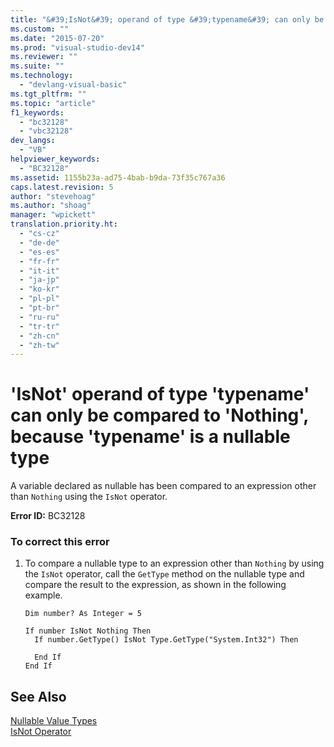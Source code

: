```yaml
---
title: "&#39;IsNot&#39; operand of type &#39;typename&#39; can only be compared to &#39;Nothing&#39;, because &#39;typename&#39; is a nullable type | Microsoft Docs"
ms.custom: ""
ms.date: "2015-07-20"
ms.prod: "visual-studio-dev14"
ms.reviewer: ""
ms.suite: ""
ms.technology: 
  - "devlang-visual-basic"
ms.tgt_pltfrm: ""
ms.topic: "article"
f1_keywords: 
  - "bc32128"
  - "vbc32128"
dev_langs: 
  - "VB"
helpviewer_keywords: 
  - "BC32128"
ms.assetid: 1155b23a-ad75-4bab-b9da-73f35c767a36
caps.latest.revision: 5
author: "stevehoag"
ms.author: "shoag"
manager: "wpickett"
translation.priority.ht: 
  - "cs-cz"
  - "de-de"
  - "es-es"
  - "fr-fr"
  - "it-it"
  - "ja-jp"
  - "ko-kr"
  - "pl-pl"
  - "pt-br"
  - "ru-ru"
  - "tr-tr"
  - "zh-cn"
  - "zh-tw"
---
```

# &#39;IsNot&#39; operand of type &#39;typename&#39; can only be compared to &#39;Nothing&#39;, because &#39;typename&#39; is a nullable type
A variable declared as nullable has been compared to an expression other than `Nothing` using the `IsNot` operator.  
  
 **Error ID:** BC32128  
  
### To correct this error  
  
1.  To compare a nullable type to an expression other than `Nothing` by using the `IsNot` operator, call the `GetType` method on the nullable type and compare the result to the expression, as shown in the following example.  
  
    ```vb#  
    Dim number? As Integer = 5  
  
    If number IsNot Nothing Then  
      If number.GetType() IsNot Type.GetType("System.Int32") Then   
  
      End If  
    End If  
    ```  
  
## See Also  
 [Nullable Value Types](../../../visual-basic/programming-guide/language-features/data-types/nullable-value-types.md)   
 [IsNot Operator](../../../visual-basic/language-reference/operators/isnot-operator.md)